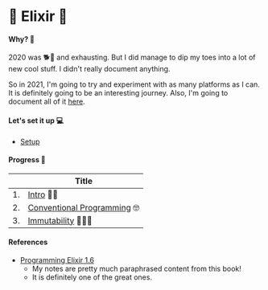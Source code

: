 # 🔬 Elixir 🧪

#### Why? 🤨

2020 was 🐕💩 and exhausting. But I did manage to dip my toes into a lot of new cool stuff. I didn't really document anything.

So in 2021, I'm going to try and experiment with as many platforms as I can. It is definitely going to be an interesting journey. Also, I'm going to document all of it [here](https://shivangdave.github.io/elixir).

#### Let's set it up 💻
- [Setup]

#### Progress 🤔

|    | Title |
| -  | - |
| 1. | [Intro] 👋🏻 |
| 2. | [Conventional Programming] 🤓 |
| 3. | [Immutability] 🤷🏻‍♂️ |

[Setup]: https://elixir-lang.org/install.html
[Intro]: https://github.com/ShivangDave/elixir-repo/tree/main/intro
[Conventional Programming]: https://github.com/ShivangDave/elixir-repo/tree/main/c_p
[Immutability]: https://github.com/ShivangDave/elixir-repo/tree/main/immutability

#### References
- [Programming Elixir 1.6]
    - My notes are pretty much paraphrased content from this book! 
    - It is definitely one of the great ones. 

[Programming Elixir 1.6]: https://pragprog.com/titles/elixir16/programming-elixir-1-6/
